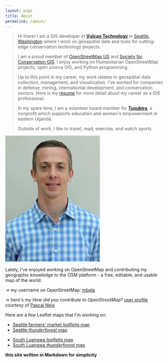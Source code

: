 ```yaml
---
layout: page
title: About
permalink: /about/
---
```


>Hi there! I am a GIS developer at [**Vulcan Technology**](http://www.vulcan.com/technology) in [Seattle, Washington](/maps/leaflet-map.html) where I work on geospatial data and tools for cutting-edge conservation technology projects.

>I am a proud member of [OpenStreetMap US](http://openstreetmap.us) and [Society for Conservation GIS](http://scgis.org).
>I enjoy working on Humanitarian OpenStreetMap projects, open source GIS, and Python programming.

>Up to this point in my career, my work relates to geospatial data collection, management, and visualization. I've worked for companies in defense, mining, internationlal development, and conservation sectors. Here is my [resume](resume/resume.md) for more detail about my career as a GIS professional.

>In my spare time, I am a volunteer board member for [**Tusubira**](http://www.tusubira.org), a nonprofit which supports education and women's empowerment in eastern Uganda.

>Outside of work, I like to travel, read, exercise, and watch sports.

[comment]:![joelm](/images/Masselink-edit.jpg)
<img src="/images/Masselink-edit.jpg" alt="Joel Masselink" width="300px" height="400px"/>


Lately, I've enjoyed working on OpenStreetMap and contributing my geographic knowledge to the OSM platform - a free, editable, and usable map of the world.

  ->  my username on OpenStreetMap:  [mbela](http://www.openstreetmap.org/user/mbela)  

  ->  here's my *How did you contribute to OpenStreetMap?* [user profile](http://hdyc.neis-one.org/?mbela) courtesy of [Pascal Neis](http://neis-one.org)


Here are a few Leaflet maps that I'm working on:

<!-- * [example leaflet map](/maps/leaflet-map.html) -->
* [Seattle farmers' market *leafletjs* map](/maps/Seattle-markets-map.html)
* [Seattle *thunderforest* map](/maps/survive-sound-thunderforest.html)
<!-- * [South Luangwa mapbox map](/maps/SLuangwa-map-mapbox.html) -->
* [South Luangwa *leafletjs* map](/maps/SLuangwa-map-leaflet.html)
* [South Luangwa *thunderforest* map](/maps/SLuangwa-map-thunderforest.html)<br>


**this site written in Markdown for simplicity**

<!-- [html version](html-version.html) -->
